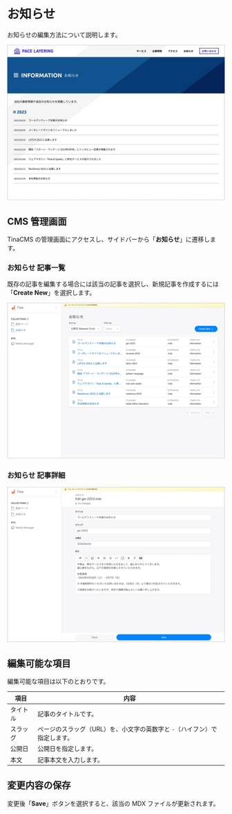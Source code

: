 # お知らせ

お知らせの編集方法について説明します。

![お知らせインデックスページのスクリーンショット](./assets/img-information.webp)

## CMS 管理画面

TinaCMS の管理画面にアクセスし、サイドバーから「**お知らせ**」に遷移します。

### お知らせ 記事一覧

既存の記事を編集する場合には該当の記事を選択し、新規記事を作成するには「**Create New**」を選択します。

![お知らせ 記事一覧のスクリーンショット](./assets/img-tinacms-information.webp)

### お知らせ 記事詳細

![お知らせ 記事詳細の編集画面のスクリーンショット](./assets/img-tinacms-information-article.webp)

## 編集可能な項目

編集可能な項目は以下のとおりです。

| 項目 | 内容 |
| --- | --- |
| タイトル | 記事のタイトルです。 |
| スラッグ | ページのスラッグ（URL）を、小文字の英数字と `-`（ハイフン）で指定します。 |
| 公開日 | 公開日を指定します。 |
| 本文 | 記事本文を入力します。 |

## 変更内容の保存

変更後「**Save**」ボタンを選択すると、該当の MDX ファイルが更新されます。
